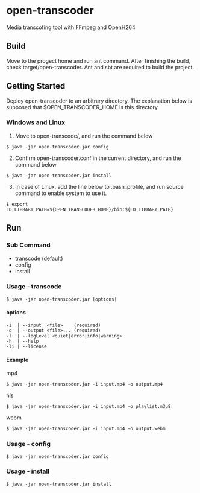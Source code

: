# open-transcoder

Media transcofing tool with FFmpeg and OpenH264

## Build

Move to the progect home and run ant command. After finishing the build, check target/open-transcoder. Ant and sbt are required to build the project.

## Getting Started

Deploy open-transcoder to an arbitrary directory. The explanation below is supposed that $OPEN_TRANSCODER_HOME is this directory.

### Windows and Linux

1. Move to open-transcode/, and run the command below
 ```
$ java -jar open-transcoder.jar config
 ```

2. Confirm open-transcoder.conf in the current directory, and run the command below
 ```
$ java -jar open-transcoder.jar install
 ```

3. In case of Linux, add the line below to .bash_profile, and run source command to enable system to use it.
 ```
$ export LD_LIBRARY_PATH=${OPEN_TRANSCODER_HOME}/bin:${LD_LIBRARY_PATH}
 ```

## Run

### Sub Command
- transcode (default)
- config
- install

### Usage - transcode
```
$ java -jar open-transcoder.jar [options]
```
 
#### options
```
-i  | --input  <file>    (required)
-o  | --output <file>... (required)
-l  | --logLevel <quiet|error|info|warning>
-h  | --help
-li | --license
```
 
#### Example
mp4
 ```
$ java -jar open-transcoder.jar -i input.mp4 -o output.mp4
 ```
hls
 ```
 $ java -jar open-transcoder.jar -i input.mp4 -o playlist.m3u8
 ```
webm
 ```
$ java -jar open-transcoder.jar -i input.mp4 -o output.webm
 ```

### Usage - config
```
$ java -jar open-transcoder.jar config
```

### Usage - install
```
$ java -jar open-transcoder.jar install
```

